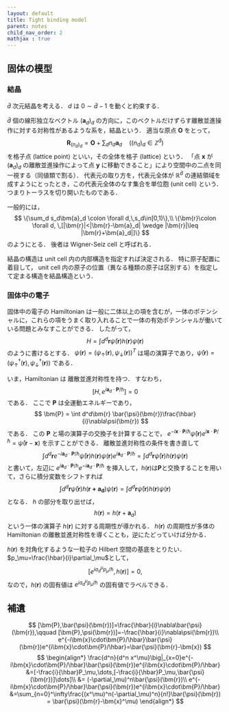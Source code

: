 ```yaml
---
layout: default
title: Tight binding model
parent: notes
child_nav_order: 2
mathjax : true
---
```

## 固体の模型
### 結晶
$\bar{d}$ 次元結晶を考える．
$d$ は $0\sim \bar{d}-1$ を動くと約束する．

$\bar{d}$ 個の線形独立なベクトル $(\bm{a}_d)_d$ の方向に，このベクトルだけずらす離散並進操作に対する対称性があるような系を，結晶という．
適当な原点 $\bm{O}$ をとって，
$$
    \bm{R}_{(n_d)_d}= \bm{O}+\sum_{d}n_d\bm{a}_d \quad ((n_d)_d\in\mathbb{Z}^{\bar{d}})
$$
を格子点 (lattice point) といい，その全体を格子 (lattice) という．
「点 $\bm{x}$ が $(\bm{a}_d)_d$ の離散並進操作によって点 $\bm{y}$ に移動できること」により空間中の二点を同一視する（同値類で割る）．
代表元の取り方を，代表元全体が $\mathbb{R}^{\bar{d}}$ の連結領域を成すようにとったとき，この代表元全体のなす集合を単位胞 (unit cell) という．
つまりトーラスを切り開いたものである．

一般的には，
$$
    \{\sum_d s_d\bm{a}_d \colon \forall d,\,s_d\in[0,1)\},\\
    \{\bm{r}\colon \forall d, \,[|\bm{r}|<|\bm{r}-\bm{a}_d| \wedge |\bm{r}|\leq |\bm{r}+\bm{a}_d|]\}
$$
のようにとる．
後者は Wigner-Seiz cell と呼ばれる．

結晶の構造は unit cell 内の内部構造を指定すれば決定される．
特に原子配置に着目して， unit cell 内の原子の位置（異なる種類の原子は区別する）を指定して定まる構造を結晶構造という．

### 固体中の電子
固体中の電子の Hamiltonian は一般に二体以上の項を含むが，一体のポテンシャルに，これらの項をうまく取り入れることで一体の有効ポテンシャルが働いている問題とみなすことができる．
したがって，
$$
    H= \int d^d\bm{r} \bar{\psi}(\bm{r}) h(\bm{r})\psi(\bm{r})
$$
のように書けるとする．
$\psi(\bm{r})=(\psi_\uparrow(\bm{r}),\psi_\downarrow(\bm{r}))^T$ は場の演算子であり，$\bar{\psi}(\bm{r}) = (\psi^\dagger_\uparrow(\bm{r}),\psi^\dagger_\downarrow(\bm{r}))$ である．

いま，Hamiltonian は 離散並進対称性を持つ．
すなわち，
$$
    [H,e^{i\bm{a}_d\cdot\bm{P}/\hbar}]=0
$$
である．
ここで $\bm{P}$ は全運動エネルギーであり，
$$
    \bm{P} = \int d^d\bm{r} \bar{\psi}(\bm{r})\frac{\hbar}{i}\nabla\psi(\bm{r})
$$
である．
この $\bm{P}$ と場の演算子の交換子を計算することで，
$e^{-i\bm{x}\cdot\bm{P}/\hbar}\bar{\psi}(\bm{r})e^{i\bm{x}\cdot\bm{P}/\hbar}=\bar{\psi}(\bm{r}-\bm{x})$
を示すことができる．
離散並進対称性の条件を書き直して
$$
    \int d^d\bm{r}e^{-i\bm{a}_d\cdot\bm{P}/\hbar}\bar{\psi}(\bm{r})h(\bm{r})\psi(\bm{r})e^{i\bm{a}_d\cdot\bm{P}/\hbar}
    = \int d^d\bm{r}\bar{\psi}(\bm{r})h(\bm{r})\psi(\bm{r})
$$
と書いて，左辺に $e^{i\bm{a}_d\cdot\bm{P}/\hbar}e^{-i\bm{a}_d\cdot\bm{P}/\hbar}$ を挿入して，$h(\bm{r})$は$\bm{P}$と交換することを用いて，さらに積分変数をシフトすれば
$$
    \int d^d\bm{r} \bar{\psi}(\bm{r})h(\bm{r+\bm{a}_d})\psi(\bm{r})=\int d^d\bm{r} \bar{\psi}(\bm{r})h(\bm{r})\psi(\bm{r})
$$
となる．
$h$ の部分を取り出せば，
$$
    h(\bm{r}) = h(\bm{r}+\bm{a}_d)
$$
という一体の演算子 $h(\bm{r})$ に対する周期性が導かれる．
$h(\bm{r})$ の周期性が多体の Hamiltonian の離散並進対称性を導くことも，逆にたどっていけば分かる．

$h(\bm{r})$ を対角化するような一粒子の Hilbert 空間の基底をとりたい．
$p_\mu=\frac{\hbar}{i}\partial_\mu$として，
$$
    [e^{ia_d^\mu p_\mu/\hbar},h(\bm{r})]=0,
$$
なので，$h(\bm{r})$ の固有値は $e^{ia_d^\mu p_\mu/\hbar}$ の固有値でラベルできる．

## 補遺
$$
    [\bm{P},\bar{\psi}(\bm{r})]=\frac{\hbar}{i}\nabla\bar{\psi}(\bm{r}),\qquad
    [\bm{P},\psi(\bm{r})]=-\frac{\hbar}{i}\nabla\psi(\bm{r})\\
    e^{-i\bm{x}\cdot\bm{P}/\hbar}\bar{\psi}(\bm{r})e^{i\bm{x}\cdot\bm{P}/\hbar}=\bar{\psi}(\bm{r}-\bm{x})
$$
$$
\begin{align*}
    \frac{d^n}{d^n x^\mu}\big|_{x=0}e^{-i\bm{x}\cdot\bm{P}/\hbar}\bar{\psi}(\bm{r})e^{i\bm{x}\cdot\bm{P}/\hbar}
    &=[-\frac{i}{\hbar}P_\mu,\dots,[-\frac{i}{\hbar}P_\mu,\bar{\psi}(\bm{r})]\dots]\\
    &= (-\partial_\mu)^n\bar{\psi}(\bm{r})\\
    e^{-i\bm{x}\cdot\bm{P}/\hbar}\bar{\psi}(\bm{r})e^{i\bm{x}\cdot\bm{P}/\hbar}
    &=\sum_{n=0}^\infty\frac{(x^\mu)^n(-\partial_\mu)^n}{n!}\bar{\psi}(\bm{r}) 
    = \bar{\psi}(\bm{r}-\bm{x}^\mu)
\end{align*}
$$